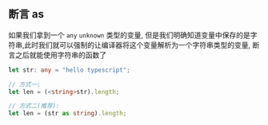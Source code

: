## 断言 as

如果我们拿到一个 `any` `unknown` 类型的变量, 但是我们明确知道变量中保存的是字符串,此时我们就可以强制的让编译器将这个变量解析为一个字符串类型的变量, 断言之后就能使用字符串的函数了

```typescript
let str: any = "hello typescript";

// 方式一:
let len = (<string>str).length;

// 方式二(推荐):
let len = (str as string).length;
```
